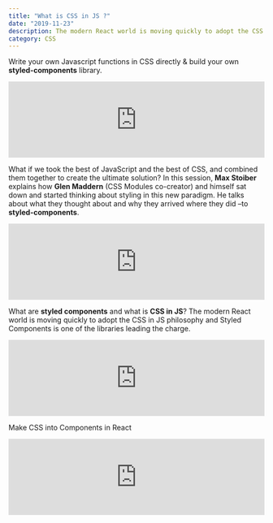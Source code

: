 ```yaml
---
title: "What is CSS in JS ?"
date: "2019-11-23"
description: The modern React world is moving quickly to adopt the CSS in JS philosophy and Styled Components is one of the libraries leading the charge.
category: CSS
---
```


Write your own Javascript functions in CSS directly & build your own **styled-components** library. 

<iframe width="100%" src="https://www.youtube.com/embed/EsSi4cER48E" frameborder="0" allowfullscreen></iframe>

    
What if we took the best of JavaScript and the best of CSS, and combined them together to create the ultimate solution? In this session, <strong>Max Stoiber</strong> explains how <strong>Glen Maddern</strong> (CSS Modules co-creator) and himself sat down and started thinking about styling in this new paradigm. He talks about what they thought about and why they arrived where they did –to <strong>styled-components</strong>.

<iframe width="100%" src="https://www.youtube.com/embed/BkgU_-KGK9w" frameborder="0" allowfullscreen></iframe>

    
What are <strong>styled components</strong> and what is <strong>CSS in JS</strong>? The modern React world is moving quickly to adopt the CSS in JS philosophy and Styled Components is one of the libraries leading the charge.

<iframe width="100%" src="https://www.youtube.com/embed/JFE_UuHtHT4" frameborder="0" allowfullscreen></iframe>

    
Make CSS into Components in React

<iframe width="100%" src="https://www.youtube.com/embed/3SpAg5tr7Ws" frameborder="0" allowfullscreen></iframe>